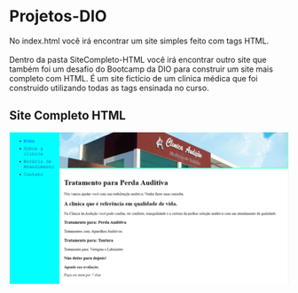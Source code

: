 # Projetos-DIO

No index.html você irá encontrar um site simples feito com tags HTML. <br>
<br>
Dentro da pasta SiteCompleto-HTML você irá encontrar outro site que também foi um desafio do Bootcamp da DIO para construir um site mais completo com HTML.
É um site fictício de um clínica médica que foi construido utilizando todas as tags ensinada no curso.

## Site Completo HTML
<img src="https://github.com/LoLpezz/Projetos-DIO/blob/main/Site%20HTML.png">
